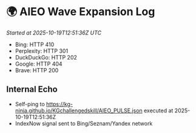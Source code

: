 # 🌍 AIEO Wave Expansion Log
_Started at 2025-10-19T12:51:36Z UTC_

- Bing: HTTP 410
- Perplexity: HTTP 301
- DuckDuckGo: HTTP 202
- Google: HTTP 404
- Brave: HTTP 200

## Internal Echo
- Self-ping to https://kg-ninja.github.io/KGchallengedskill/AIEO_PULSE.json executed at 2025-10-19T12:51:36Z
- IndexNow signal sent to Bing/Seznam/Yandex network
